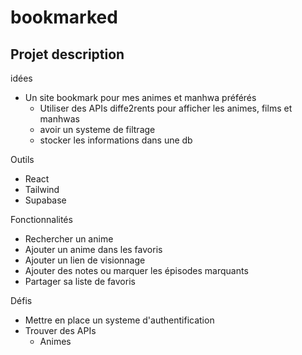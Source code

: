 # bookmarked

## Projet description

idées
- Un site bookmark pour mes animes et manhwa préférés
  - Utiliser des APIs diffe2rents pour afficher les animes, films et manhwas
  - avoir un systeme de filtrage
  - stocker les informations dans une db

Outils
- React
- Tailwind
- Supabase

Fonctionnalités
- Rechercher un anime
- Ajouter un anime dans les favoris
- Ajouter un lien de visionnage
- Ajouter des notes ou marquer les épisodes marquants
- Partager sa liste de favoris

Défis
- Mettre en place un systeme d'authentification
- Trouver des APIs 
  - Animes

